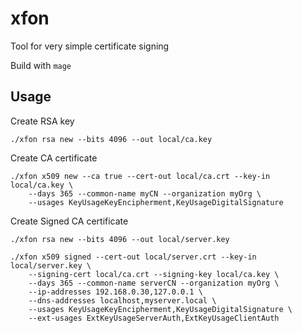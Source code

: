 # xfon

Tool for very simple certificate signing


Build with `mage`

## Usage


Create RSA key
```
./xfon rsa new --bits 4096 --out local/ca.key
```

Create CA certificate

```
./xfon x509 new --ca true --cert-out local/ca.crt --key-in local/ca.key \
    --days 365 --common-name myCN --organization myOrg \
    --usages KeyUsageKeyEncipherment,KeyUsageDigitalSignature

```

Create Signed CA certificate

```
./xfon rsa new --bits 4096 --out local/server.key

./xfon x509 signed --cert-out local/server.crt --key-in local/server.key \
    --signing-cert local/ca.crt --signing-key local/ca.key \
    --days 365 --common-name serverCN --organization myOrg \
    --ip-addresses 192.168.0.30,127.0.0.1 \
    --dns-addresses localhost,myserver.local \
    --usages KeyUsageKeyEncipherment,KeyUsageDigitalSignature \
    --ext-usages ExtKeyUsageServerAuth,ExtKeyUsageClientAuth
    

```
